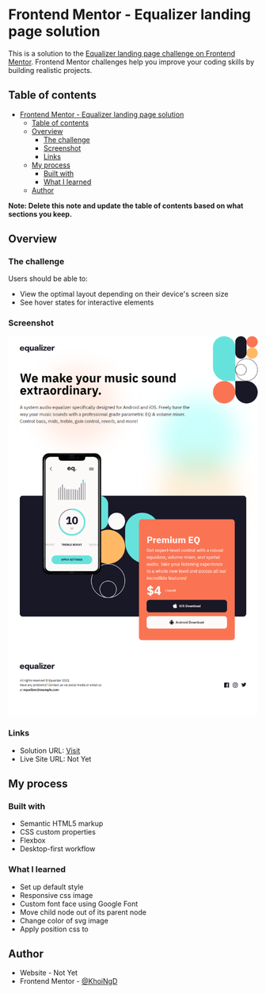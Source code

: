 # Frontend Mentor - Equalizer landing page solution

This is a solution to the [Equalizer landing page challenge on Frontend Mentor](https://www.frontendmentor.io/challenges/equalizer-landing-page-7VJ4gp3DE). Frontend Mentor challenges help you improve your coding skills by building realistic projects.

## Table of contents

- [Frontend Mentor - Equalizer landing page solution](#frontend-mentor---equalizer-landing-page-solution)
  - [Table of contents](#table-of-contents)
  - [Overview](#overview)
    - [The challenge](#the-challenge)
    - [Screenshot](#screenshot)
    - [Links](#links)
  - [My process](#my-process)
    - [Built with](#built-with)
    - [What I learned](#what-i-learned)
  - [Author](#author)

**Note: Delete this note and update the table of contents based on what sections you keep.**

## Overview

### The challenge

Users should be able to:

- View the optimal layout depending on their device's screen size
- See hover states for interactive elements

### Screenshot

![](./screenshot.png)

### Links

- Solution URL: [Visit](https://github.com/KhoiNgD/equalizer)
- Live Site URL: Not Yet

## My process

### Built with

- Semantic HTML5 markup
- CSS custom properties
- Flexbox
- Desktop-first workflow

### What I learned

- Set up default style
- Responsive css image
- Custom font face using Google Font
- Move child node out of its parent node
- Change color of svg image
- Apply position css to

## Author

- Website - Not Yet
- Frontend Mentor - [@KhoiNgD](https://www.frontendmentor.io/profile/KhoiNgD)
